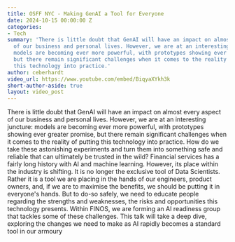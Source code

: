 ```yaml
---
title: OSFF NYC - Making GenAI a Tool for Everyone
date: 2024-10-15 00:00:00 Z
categories:
- Tech
summary: 'There is little doubt that GenAI will have an impact on almost every aspect
  of our business and personal lives. However, we are at an interesting juncture:
  models are becoming ever more powerful, with prototypes showing ever greater promise,
  but there remain significant challenges when it comes to the reality of putting
  this technology into practice.'
author: ceberhardt
video_url: https://www.youtube.com/embed/BiqyaXYkh3k
short-author-aside: true
layout: video_post
---
```


There is little doubt that GenAI will have an impact on almost every aspect of our business and personal lives. However, we are at an interesting juncture: models are becoming ever more powerful, with prototypes showing ever greater promise, but there remain significant challenges when it comes to the reality of putting this technology into practice. How do we take these astonishing experiments and turn them into something safe and reliable that can ultimately be trusted in the wild? Financial services has a fairly long history with AI and machine learning. However, its place within the industry is shifting. It is no longer the exclusive tool of Data Scientists. Rather it is a tool we are placing in the hands of our engineers, product owners, and, if we are to maximise the benefits, we should be putting it in everyone's hands. But to do-so safely, we need to educate people regarding the strengths and weaknesses, the risks and opportunities this technology presents. Within FINOS, we are forming an AI readiness group that tackles some of these challenges. This talk will take a deep dive, exploring the changes we need to make as AI rapidly becomes a standard tool in our armoury

